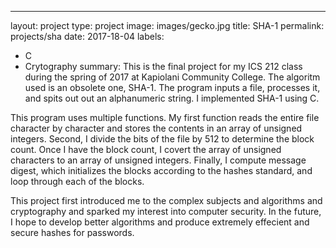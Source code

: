 ---
layout: project
type: project
image: images/gecko.jpg
title: SHA-1
permalink: projects/sha
date: 2017-18-04
labels:
  - C
  - Crytography
summary: 
This is the final project for my ICS 212 class during the spring of 2017 at Kapiolani Community College. The algoritm used is an obsolete one, SHA-1.  The program inputs a file, processes it, and spits out out an alphanumeric string. I implemented SHA-1 using C.

This program uses multiple functions.   My first function reads the entire file character by character and stores the contents in an array of unsigned integers. Second, I divide the bits of the file by 512 to determine the block count.  Once I have the block count, I covert the array of unsigned characters to an array of unsigned integers.  Finally, I compute message digest, which initializes the blocks according to the hashes standard, and loop through each of the blocks.  

This project first introduced me to the complex subjects and algorithms and cryptography and sparked my interest into computer security.  In the future, I hope to develop better algorithms and produce extremely effecient and secure hashes for passwords.
